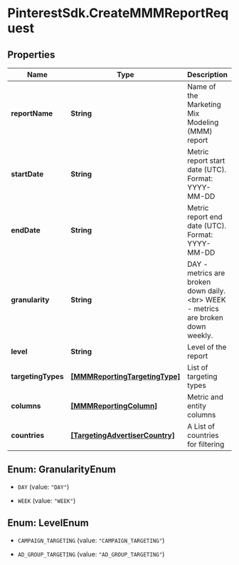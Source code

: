 # PinterestSdk.CreateMMMReportRequest

## Properties

Name | Type | Description | Notes
------------ | ------------- | ------------- | -------------
**reportName** | **String** | Name of the Marketing Mix Modeling (MMM) report | 
**startDate** | **String** | Metric report start date (UTC). Format: YYYY-MM-DD | 
**endDate** | **String** | Metric report end date (UTC). Format: YYYY-MM-DD | 
**granularity** | **String** | DAY - metrics are broken down daily.&lt;br&gt; WEEK - metrics are broken down weekly. | 
**level** | **String** | Level of the report | 
**targetingTypes** | [**[MMMReportingTargetingType]**](MMMReportingTargetingType.md) | List of targeting types | 
**columns** | [**[MMMReportingColumn]**](MMMReportingColumn.md) | Metric and entity columns | 
**countries** | [**[TargetingAdvertiserCountry]**](TargetingAdvertiserCountry.md) | A List of countries for filtering | [optional] 



## Enum: GranularityEnum


* `DAY` (value: `"DAY"`)

* `WEEK` (value: `"WEEK"`)





## Enum: LevelEnum


* `CAMPAIGN_TARGETING` (value: `"CAMPAIGN_TARGETING"`)

* `AD_GROUP_TARGETING` (value: `"AD_GROUP_TARGETING"`)




